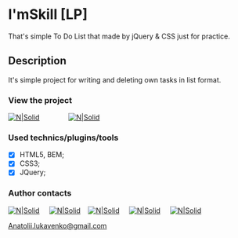 # I'mSkill [LP]

That's simple To Do List that made by jQuery & CSS just for practice. 

## Description

It's simple project for writing and deleting own tasks in list format.

### View the project

 [![N|Solid](https://image.ibb.co/iEWAJe/readme_repo_button.png)](https://practicejsluan.000webhostapp.com/todo_list.html) &nbsp; &nbsp; &nbsp; &nbsp; &nbsp; &nbsp; &nbsp; [![N|Solid](https://image.ibb.co/dTFFjK/readme_site_button.png)](https://github.com/Tolala9/ToDo-List-simple-)  


### Used technics/plugins/tools

- [x] HTML5, BEM;
- [x] CSS3; 
- [x] JQuery;

### Author contacts

 [![N|Solid](https://image.ibb.co/kxmx5T/facebook_icon_2.png)](https://www.facebook.com/profile.php?id=100004768836692) &nbsp; &nbsp; [![N|Solid](https://image.ibb.co/gjgmzo/linkedin_icon_2.png)](https://www.linkedin.com/in/anatolii-lukavenko/) &nbsp; &nbsp;[![N|Solid](https://image.ibb.co/ievZTe/upwork_icon.png)](https://www.upwork.com/o/profiles/users/_~0166e2e8e838bcaeff/) &nbsp; &nbsp; [![N|Solid](https://image.ibb.co/hsM8C8/cv_icon_2.png)](https://luancv.000webhostapp.com/) &nbsp; &nbsp; [![N|Solid](https://image.ibb.co/cw7UkT/mail_icon_2.png)](Anatolii.lukavenko@gmail.com)  

 
 Anatolii.lukavenko@gmail.com


